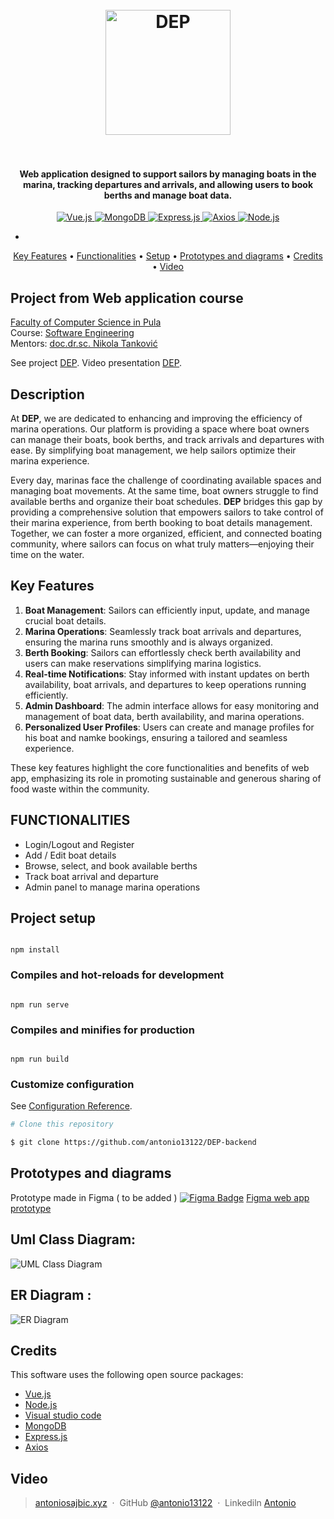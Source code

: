 <h1 align="center">
  <br>
  <a href="DEP.hr"><img src="https://i.ibb.co/KcrVf4nX/your-image.jpg" alt="DEP" width="200"></a>
  <br>
  <br>
</h1>

<h4 align="center">Web application designed to support sailors by managing boats in the marina, tracking departures and arrivals, and allowing users to book berths and manage boat data.</h4>
<p align="center">
  <a href="https://vuejs.org/">
    <img src="https://img.shields.io/badge/Vue.js-4FC08D.svg?style=flat&logo=vue.js&logoColor=white" alt="Vue.js">
  </a>
  <a href="https://www.mongodb.com/">
    <img src="https://img.shields.io/badge/MongoDB-47A248.svg?style=flat&logo=mongodb&logoColor=white" alt="MongoDB">
  </a>
  <a href="https://expressjs.com/">
    <img src="https://img.shields.io/badge/Express.js-000000.svg?style=flat&logo=express&logoColor=white" alt="Express.js">
  </a>
  <a href="https://axios-http.com/">
    <img src="https://img.shields.io/badge/Axios-5A29E4.svg?style=flat&logo=axios&logoColor=white" alt="Axios">
  </a>
  <a href="https://nodejs.org/">
    <img src="https://img.shields.io/badge/Node.js-339933.svg?style=flat&logo=node.js&logoColor=white" alt="Node.js">
  </a>
</p>

-

<p align="center">
  <a href="#key-features">Key Features</a> •
  <a href="#functionalities">Functionalities</a> •
  <a href="#project-setup">Setup</a> •
   <a href="#Prototypes and diagrams">Prototypes and diagrams</a> •
  <a href="#credits">Credits</a> •
    <a href="#Video">Video</a> 
  
  
</p>

## Project from Web application course

[Faculty of Computer Science in Pula](#link)  
Course: [Software Engineering](#link)  
Mentors: [doc.dr.sc. Nikola Tanković](#link)

See project [DEP](https://depfipu1.netlify.app/).
Video presentation [DEP](https://www.youtube.com/watch?v=PAU0wR92PkY&t=5s&ab_channel=AntonioSajbic).

## Description

At **DEP**, we are dedicated to enhancing and improving the efficiency of marina operations. Our platform is providing a space where boat owners can manage their boats, book berths, and track arrivals and departures with ease. By simplifying boat management, we help sailors optimize their marina experience.

Every day, marinas face the challenge of coordinating available spaces and managing boat movements. At the same time, boat owners struggle to find available berths and organize their boat schedules. **DEP** bridges this gap by providing a comprehensive solution that empowers sailors to take control of their marina experience, from berth booking to boat details management. Together, we can foster a more organized, efficient, and connected boating community, where sailors can focus on what truly matters—enjoying their time on the water.

## Key Features

1.  **Boat Management**: Sailors can efficiently input, update, and manage crucial boat details.
2.  **Marina Operations**: Seamlessly track boat arrivals and departures, ensuring the marina runs smoothly and is always organized.
3.  **Berth Booking**: Sailors can effortlessly check berth availability and users can make reservations simplifying marina logistics.
4.  **Real-time Notifications**: Stay informed with instant updates on berth availability, boat arrivals, and departures to keep operations running efficiently.
5.  **Admin Dashboard**: The admin interface allows for easy monitoring and management of boat data, berth availability, and marina operations.
6.  **Personalized User Profiles**: Users can create and manage profiles for his boat and namke bookings, ensuring a tailored and seamless experience.

These key features highlight the core functionalities and benefits of web app, emphasizing its role in promoting sustainable and generous sharing of food waste within the community.

## FUNCTIONALITIES

- Login/Logout and Register
- Add / Edit boat details
- Browse, select, and book available berths
- Track boat arrival and departure
- Admin panel to manage marina operations

## Project setup

```

npm install

```

### Compiles and hot-reloads for development

```

npm run serve

```

### Compiles and minifies for production

```

npm run build

```

### Customize configuration

See [Configuration Reference](https://cli.vuejs.org/config/).

```bash
# Clone this repository

$ git clone https://github.com/antonio13122/DEP-backend
```

## Prototypes and diagrams

Prototype made in Figma ( to be added )
[![Figma Badge](https://img.shields.io/badge/Figma-Prototype-1c73b7?logo=figma&style=flat-square)](#) [Figma web app prototype](https://www.figma.com/)

## Uml Class Diagram:

![UML Class Diagram](https://i.ibb.co/RTwSLGXq/UML-Class-DEP-1.png)

## ER Diagram :

![ER Diagram](https://i.ibb.co/KxD6tHVs/ER-DEP.png)

## Credits

This software uses the following open source packages:

- [Vue.js](https://vuejs.org/)
- [Node.js](https://nodejs.org/)
- [Visual studio code](https://code.visualstudio.com/)
- [MongoDB](https://www.mongodb.com/)
- [Express.js](https://expressjs.com/)
- [Axios](https://axios-http.com/docs/intro)

## Video

> [antoniosajbic.xyz](https://www.antoniosajbic.xyz) &nbsp;&middot;&nbsp;
> GitHub [@antonio13122](https://github.com/antonio13122) &nbsp;&middot;&nbsp;
> Linkediln [Antonio](https://www.linkedin.com/in/antonio-sajbic-221357117/)
